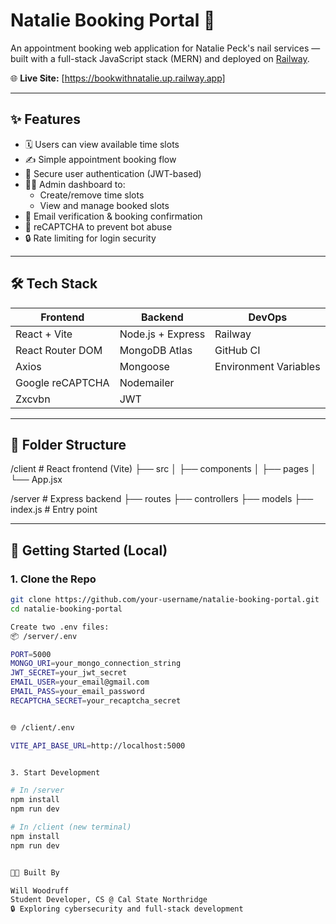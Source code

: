 # Natalie Booking Portal 💅

An appointment booking web application for Natalie Peck's nail services — built with a full-stack JavaScript stack (MERN) and deployed on [Railway](https://railway.app).

🌐 **Live Site:** [https://bookwithnatalie.up.railway.app]

---

## ✨ Features

- 🗓️ Users can view available time slots
- ✍️ Simple appointment booking flow
- 🔐 Secure user authentication (JWT-based)
- 👩‍🔧 Admin dashboard to:
  - Create/remove time slots
  - View and manage booked slots
- 📧 Email verification & booking confirmation
- 🤖 reCAPTCHA to prevent bot abuse
- 🔒 Rate limiting for login security

---

## 🛠 Tech Stack

| Frontend        | Backend           | DevOps      |
|-----------------|-------------------|-------------|
| React + Vite    | Node.js + Express | Railway     |
| React Router DOM| MongoDB Atlas     | GitHub CI   |
| Axios           | Mongoose          | Environment Variables |
| Google reCAPTCHA| Nodemailer        |             |
| Zxcvbn          | JWT               |             |

---

## 🧩 Folder Structure

/client # React frontend (Vite) ├── src │ ├── components │ ├── pages │ └── App.jsx

/server # Express backend ├── routes ├── controllers ├── models ├── index.js # Entry point


---

## 🚀 Getting Started (Local)

### 1. Clone the Repo

```bash
git clone https://github.com/your-username/natalie-booking-portal.git
cd natalie-booking-portal

Create two .env files:
📦 /server/.env

PORT=5000
MONGO_URI=your_mongo_connection_string
JWT_SECRET=your_jwt_secret
EMAIL_USER=your_email@gmail.com
EMAIL_PASS=your_email_password
RECAPTCHA_SECRET=your_recaptcha_secret


🌐 /client/.env

VITE_API_BASE_URL=http://localhost:5000


3. Start Development

# In /server
npm install
npm run dev

# In /client (new terminal)
npm install
npm run dev


👨‍💻 Built By

Will Woodruff
Student Developer, CS @ Cal State Northridge
🔒 Exploring cybersecurity and full-stack development
